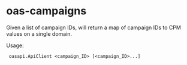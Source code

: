 oas-campaigns
=============

Given a list of campaign IDs, will return a map of campaign IDs to CPM values on a single domain.

Usage:

     oasapi.ApiClient <campaign_ID> [<campaign_ID>...]
